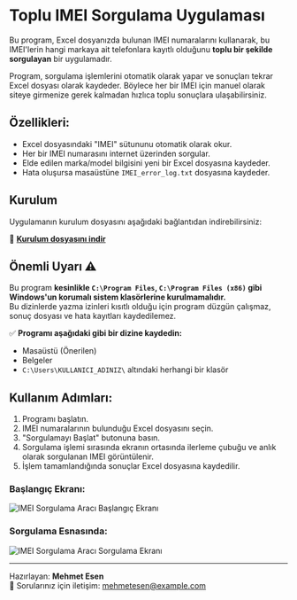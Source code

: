 # Toplu IMEI Sorgulama Uygulaması

Bu program, Excel dosyanızda bulunan IMEI numaralarını kullanarak, bu IMEI'lerin hangi markaya ait telefonlara kayıtlı olduğunu **toplu bir şekilde sorgulayan** bir uygulamadır.

Program, sorgulama işlemlerini otomatik olarak yapar ve sonuçları tekrar Excel dosyası olarak kaydeder. Böylece her bir IMEI için manuel olarak siteye girmenize gerek kalmadan hızlıca toplu sonuçlara ulaşabilirsiniz.

## Özellikleri:
- Excel dosyasındaki "IMEI" sütununu otomatik olarak okur.
- Her bir IMEI numarasını internet üzerinden sorgular.
- Elde edilen marka/model bilgisini yeni bir Excel dosyasına kaydeder.
- Hata oluşursa masaüstüne `IMEI_error_log.txt` dosyasına kaydeder.

## Kurulum

Uygulamanın kurulum dosyasını aşağıdaki bağlantıdan indirebilirsiniz:

🔗 **[Kurulum dosyasını indir](https://drive.google.com/drive/folders/1RN2sZIMmMRpMFaEPxHV6JAF-GrbVQmsz?usp=sharing)**


## Önemli Uyarı ⚠️

Bu program **kesinlikle `C:\Program Files`, `C:\Program Files (x86)` gibi Windows'un korumalı sistem klasörlerine kurulmamalıdır.**  
Bu dizinlerde yazma izinleri kısıtlı olduğu için program düzgün çalışmaz, sonuç dosyası ve hata kayıtları kaydedilemez.

✅ **Programı aşağıdaki gibi bir dizine kaydedin:**
- Masaüstü (Önerilen)
- Belgeler
- `C:\Users\KULLANICI_ADINIZ\` altındaki herhangi bir klasör

## Kullanım Adımları:

1. Programı başlatın.
2. IMEI numaralarının bulunduğu Excel dosyasını seçin.
3. "Sorgulamayı Başlat" butonuna basın.
4. Sorgulama işlemi sırasında ekranın ortasında ilerleme çubuğu ve anlık olarak sorgulanan IMEI görüntülenir.
5. İşlem tamamlandığında sonuçlar Excel dosyasına kaydedilir.

### Başlangıç Ekranı:

![IMEI Sorgulama Aracı Başlangıç Ekranı](1.png)

### Sorgulama Esnasında:

![IMEI Sorgulama Aracı Sorgulama Ekranı](2.png)

---

Hazırlayan: **Mehmet Esen**  
📧 Sorularınız için iletişim: mehmetesen@example.com
